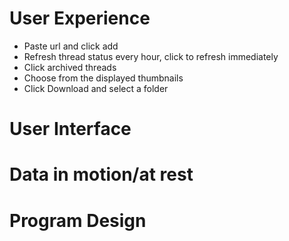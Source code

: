 # User Experience
- Paste url and click add
- Refresh thread status every hour, click to refresh immediately
- Click archived threads
- Choose from the displayed thumbnails
- Click Download and select a folder


# User Interface

# Data in motion/at rest

# Program Design